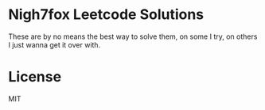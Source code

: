# Nigh7fox Leetcode Solutions
These are by no means the best way to solve them, on some I try, on others I just wanna get it over with.

# License
MIT